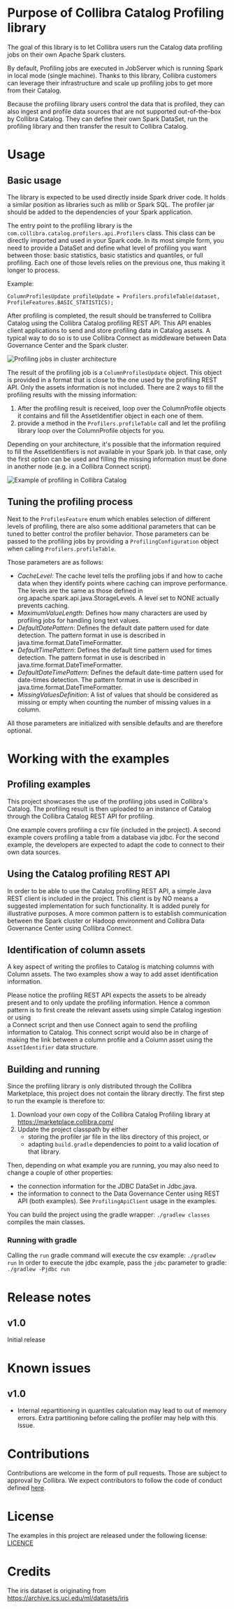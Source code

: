 # Purpose of Collibra Catalog Profiling library

The goal of this library is to let Collibra users run the Catalog data profiling jobs 
on their own Apache Spark clusters. 

By default, Profiling jobs are executed in JobServer which is running Spark in 
local mode (single machine). Thanks to this library, Collibra customers can 
leverage their infrastructure and scale up profiling jobs to get more from their 
Catalog.

Because the profiling library users control the data that is profiled, they can also 
ingest and profile data sources that are not supported out-of-the-box by Collibra 
Catalog. They can define their own Spark DataSet, run the profiling library and then 
transfer the result to Collibra Catalog.   

# Usage

## Basic usage
The library is expected to be used directly inside Spark driver code. It holds a 
similar position as libraries such as mllib or Spark SQL. The profiler jar should be
added to the dependencies of your Spark application.

The entry point to the profiling library is the 
`com.collibra.catalog.profilers.api.Profilers` class. This class can be directly imported
and used in your Spark code. In its most simple form, you need to provide a DataSet and 
define what level of profiling you want between those: basic statistics, basic statistics
and quantiles, or full profiling. Each one of those levels relies on the previous one, thus
making it longer to process.

Example:  
```
ColumnProfilesUpdate profileUpdate = Profilers.profileTable(dataset, ProfileFeatures.BASIC_STATISTICS);
```

After profiling is completed, the result should be transferred to Collibra Catalog
using the Collibra Catalog profiling REST API. This API enables client applications 
to send and store profiling data in Catalog assets.  A typical way to do so is 
to use Collibra Connect as middleware between Data Governance Center and the Spark 
cluster.

![Profiling jobs in cluster architecture](doc/profiling_jobs_in_cluster_small.png "Example of architecture for running profiling jobs in a cluster")

The result of the profiling job is a `ColumnProfilesUpdate` object. This object is 
provided in a format that is close to the one used by the profiling REST API. 
Only the assets information is not included. There are 2 ways to fill the profiling 
results with the missing information:
1. After the profiling result is received, loop over the ColumnProfile objects it 
contains and fill the AssetIdentifier object in each one of them.
2. provide a method in the `Profilers.profileTable` call and let the profiling library
loop over the ColumnProfile objects for you.

Depending on your architecture, it's possible that the information required to fill the 
AssetIdentifiers is not available in your Spark job. In that case, only the first option 
can be used and filling the missing information must be done in another node (e.g. in a
Collibra Connect script).  

![Example of profiling in Collibra Catalog](doc/iris_class_profile_small.png "Example of profiling in Collibra Catalog")

## Tuning the profiling process

Next to the `ProfilesFeature` enum which enables selection of different levels of profiling,
there are also some additional parameters that can be tuned to better control the profiler
behavior. Those parameters can be passed to the profiling jobs by providing a 
`ProfilingConfiguration` object when calling `Profilers.profileTable`.

Those parameters are as follows:
* _CacheLevel_: The cache level tells the profiling jobs if and how to cache data when 
                they identify points where caching can improve performance. The levels 
                are the same as those defined in org.apache.spark.api.java.StorageLevels.
                A level set to NONE actually prevents caching.
* _MaximumValueLength_: Defines how many characters are used by profiling jobs for handling 
                        long text values.
* _DefaultDatePattern_: Defines the default date pattern used for date detection.
                        The pattern format in use is described in java.time.format.DateTimeFormatter.
* _DefaultTimePattern_: Defines the default time pattern used for times detection.
                        The pattern format in use is described in java.time.format.DateTimeFormatter.
* _DefaultDateTimePattern_: Defines the default date-time pattern used for date-times detection.
                            The pattern format in use is described in java.time.format.DateTimeFormatter.
* _MissingValuesDefinition_: A list of values that should be considered as missing or empty 
                             when counting the number of missing values in a column.

All those parameters are initialized with sensible defaults and are therefore optional.

# Working with the examples

## Profiling examples

This project showcases the use of the profiling jobs used in Collibra's
Catalog.
The profiling result is then uploaded to an instance of Catalog through
the Collibra Catalog REST API for profiling.

One example covers profiling a csv file (included in the project).
A second example covers profiling a table from a database via jdbc. For the second
example, the developers are expected to adapt the code to connect to their own data 
sources.

## Using the Catalog profiling REST API

In order to be able to use the Catalog profiling REST API, a simple Java
REST client is included in the project. This client is by NO means a
suggested implementation for such functionality. It is added purely for
illustrative purposes. A more common pattern is to establish communication 
between the Spark cluster or Hadoop environment and 
Collibra Data Governance Center using Collibra Connect. 

## Identification of column assets

A key aspect of writing the profiles to Catalog is matching columns with
Column assets. The two examples show a way to add asset identification
information.

Please notice the profiling REST API expects the assets to be already present
and to only update the profiling information. Hence a common pattern is to 
first create the relevant assets using simple Catalog ingestion or using  
a Connect script and then use Connect again to send the profiling information
to Catalog. This connect script would also be in charge of making the link 
between a column profile and a Column asset using the `AssetIdentifier` data 
structure.  

## Building and running

Since the profiling library is only distributed through the Collibra Marketplace, 
this project does not contain the library directly. The first step to run the example
is therefore to:
1. Download your own copy of the Collibra Catalog Profiling library at https://marketplace.collibra.com/
2. Update the project classpath by either
    * storing the profiler jar file in the libs directory of this project, or
    * adapting `build.gradle` dependencies to point to a valid location of that library.
    
Then, depending on what example you are running, you may also need to change a
couple of other properties:
* the connection information for the JDBC DataSet in Jdbc.java.
* the information to connect to the Data Governance Center using REST API 
  (both examples). See `ProfilingApiClient` usage in the examples.
  
You can build the project using the gradle wrapper: `./gradlew classes` compiles the main
classes.

### Running with gradle

Calling the `run` gradle command will execute the csv example:
`./gradlew run`
In order to execute the jdbc example, pass the `jdbc` parameter to
gradle: `./gradlew -Pjdbc run`

# Release notes

## v1.0 
Initial release

# Known issues

## v1.0
* Internal repartitioning in quantiles calculation may lead to out of memory errors. 
  Extra partitioning before calling the profiler may help with this issue. 

# Contributions

Contributions are welcome in the form of pull requests. Those are subject to approval by Collibra.
We expect contributors to follow the code of conduct defined [here](CODE_OF_CONDUCT.md). 

# License

The examples in this project are released under the following license: [LICENCE](LICENSE)

# Credits

The iris dataset is originating from https://archive.ics.uci.edu/ml/datasets/iris
